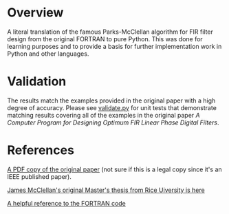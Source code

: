 Overview
========

A literal translation of the famous Parks-McClellan algorithm for FIR filter
design from the original FORTRAN to pure Python. This was done for learning 
purposes and to provide a basis for further implementation work in Python 
and other languages.

Validation
==========

The results match the examples provided in the original paper with a high
degree of accuracy. Please see [validate.py](validate.py) for unit tests that demonstrate
matching results covering 
all of the examples in the original paper _A Computer Program for Designing Optimum FIR Linear Phase Digital Filters_.

References
==========

[A PDF copy of the original paper](https://web.ece.ucsb.edu/Faculty/Rabiner/ece259/Reprints/062_computer%20program.pdf) (not sure if this is a legal copy since it's an IEEE published 
paper).

[James McClellan's original Master's thesis from Rice Uiversity is here](https://repository.rice.edu/server/api/core/bitstreams/a924e584-8512-4852-9801-c602985dc0da/content)

[A helpful reference to the FORTRAN code](https://michaelgellis.tripod.com/dsp/pgm21.html)

